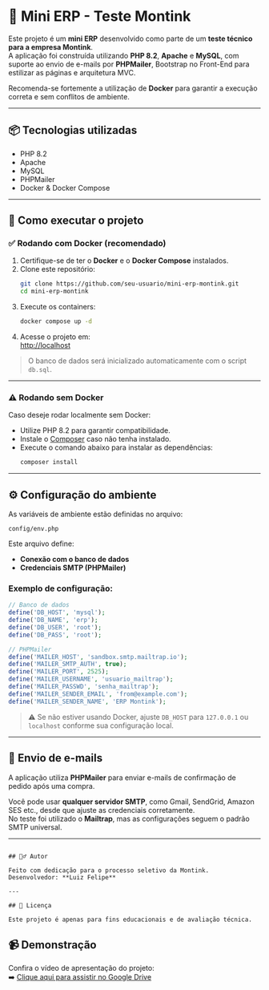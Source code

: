 # 🧾 Mini ERP - Teste Montink

Este projeto é um **mini ERP** desenvolvido como parte de um **teste técnico para a empresa Montink**.  
A aplicação foi construída utilizando **PHP 8.2**, **Apache** e **MySQL**, com suporte ao envio de e-mails por **PHPMailer**, Bootstrap no Front-End para estilizar as páginas e arquitetura MVC.  

Recomenda-se fortemente a utilização de **Docker** para garantir a execução correta e sem conflitos de ambiente.

---

## 📦 Tecnologias utilizadas

- PHP 8.2  
- Apache  
- MySQL  
- PHPMailer  
- Docker & Docker Compose

---

## 🚀 Como executar o projeto

### ✅ Rodando com Docker (recomendado)

1. Certifique-se de ter o **Docker** e o **Docker Compose** instalados.
2. Clone este repositório:
   ```bash
   git clone https://github.com/seu-usuario/mini-erp-montink.git
   cd mini-erp-montink
   ```
3. Execute os containers:
   ```bash
   docker compose up -d
   ```
4. Acesse o projeto em:  
   [http://localhost](http://localhost)

> O banco de dados será inicializado automaticamente com o script `db.sql`.

---

### ⚠️ Rodando sem Docker

Caso deseje rodar localmente sem Docker:

- Utilize PHP 8.2 para garantir compatibilidade.
- Instale o [Composer](https://getcomposer.org) caso não tenha instalado.
- Execute o comando abaixo para instalar as dependências:
  ```bash
  composer install
  ```

---

## ⚙️ Configuração do ambiente

As variáveis de ambiente estão definidas no arquivo:

```
config/env.php
```

Este arquivo define:

- **Conexão com o banco de dados**
- **Credenciais SMTP (PHPMailer)**

### Exemplo de configuração:

```php
// Banco de dados
define('DB_HOST', 'mysql');
define('DB_NAME', 'erp');
define('DB_USER', 'root');
define('DB_PASS', 'root');

// PHPMailer
define('MAILER_HOST', 'sandbox.smtp.mailtrap.io');
define('MAILER_SMTP_AUTH', true);
define('MAILER_PORT', 2525);
define('MAILER_USERNAME', 'usuario_mailtrap');
define('MAILER_PASSWD', 'senha_mailtrap');
define('MAILER_SENDER_EMAIL', 'from@example.com');
define('MAILER_SENDER_NAME', 'ERP Montink');
```

> ⚠️ Se não estiver usando Docker, ajuste `DB_HOST` para `127.0.0.1` ou `localhost` conforme sua configuração local.

---

## 📧 Envio de e-mails

A aplicação utiliza **PHPMailer** para enviar e-mails de confirmação de pedido após uma compra.

Você pode usar **qualquer servidor SMTP**, como Gmail, SendGrid, Amazon SES etc., desde que ajuste as credenciais corretamente.  
No teste foi utilizado o **Mailtrap**, mas as configurações seguem o padrão SMTP universal.

---

```

## 🙋‍♂️ Autor

Feito com dedicação para o processo seletivo da Montink.  
Desenvolvedor: **Luiz Felipe**

---

## 📃 Licença

Este projeto é apenas para fins educacionais e de avaliação técnica.

```

## 📹 Demonstração

Confira o vídeo de apresentação do projeto:  
➡️ [Clique aqui para assistir no Google Drive](https://drive.google.com/file/d/1wCZQtQtAhtn4JtVaL_TTlQbtLzMlXqaw/view?usp=sharing)
